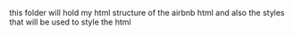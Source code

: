 this folder will hold my html structure of the airbnb html and also the styles that will be used to style the html